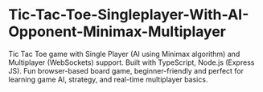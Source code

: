 # Tic-Tac-Toe-Singleplayer-With-AI-Opponent-Minimax-Multiplayer
Tic Tac Toe game with Single Player (AI using Minimax algorithm) and Multiplayer (WebSockets) support. Built with TypeScript, Node.js (Express JS). Fun browser-based board game, beginner-friendly and perfect for learning game AI, strategy, and real-time multiplayer basics.
